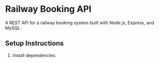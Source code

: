 # Railway Booking API

A REST API for a railway booking system built with Node.js, Express, and MySQL.

## Setup Instructions

1. Install dependencies: 